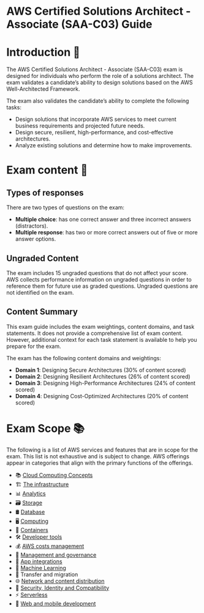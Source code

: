 # AWS Certified Solutions Architect - Associate (SAA-C03) Guide

# Introduction 🚩

The AWS Certified Solutions Architect - Associate (SAA-C03) exam is designed for individuals who perform the role of a solutions architect. The exam validates a candidate’s ability to design solutions based on the AWS Well-Architected Framework.

The exam also validates the candidate’s ability to complete the following tasks:

- Design solutions that incorporate AWS services to meet current business requirements and projected future needs.
- Design secure, resilient, high-performance, and cost-effective architectures.
- Analyze existing solutions and determine how to make improvements.

# Exam content 🧾

## Types of responses

There are two types of questions on the exam:

- **Multiple choice**: has one correct answer and three incorrect answers
  (distractors).
- **Multiple response**: has two or more correct answers out of five or more
  answer options.

## Ungraded Content

The exam includes 15 ungraded questions that do not affect your score. AWS
collects performance information on ungraded questions in order to
reference them for future use as graded questions. Ungraded questions
are not identified on the exam.

## Content Summary

This exam guide includes the exam weightings, content domains, and task statements. It does not provide a comprehensive list of exam content. However, additional context for each task statement is available to help you prepare for the exam.

The exam has the following content domains and weightings:

- **Domain 1**: Designing Secure Architectures (30% of content scored)
- **Domain 2**: Designing Resilient Architectures (26% of content scored)
- **Domain 3**: Designing High-Performance Architectures (24% of content scored)
- **Domain 4**: Designing Cost-Optimized Architectures (20% of content scored)

# Exam Scope 📚

The following is a list of AWS services and features that are in scope for the exam. This list is not exhaustive and is subject to change. AWS offerings appear in categories that align with the primary functions of the offerings.

- 📚 [Cloud Computing Concepts](./services/cloud-computing-concepts.md)
- 🏗️ [The infrastructure](./services/aws-infrastructure.md)
- 📊 [Analytics](./analytics/README.md)
- 🗃️ [Storage](./storage/README.md)
- 🛢️ [Database](./database/README.md)
- 🖥️ [Computing](./computing/README.md)
- 🐳 [Containers](./containers/README.md)
- 🛠️ [Developer tools](./services/developer-tools.md)
- 💰 [AWS costs management](./cost-management/README.md)
- 🧭 [Management and governance](./management-governance/README.md)
- 🔗 [App integrations](./app-integration/README.md)
- 🤖 [Machine Learning](./machine-learning/README.md)
- 🚚 Transfer and migration
- 🌐 [Network and content distribution](./network-content-distribution/README.md)
- 🔐 [Security, Identity and Compatibility](./security-identity-compatibility/README.md)
- ⚡ [Serverless](./serverless/README.md)
- 📱 [Web and mobile development](./web-mobile-development/README.md)
